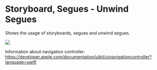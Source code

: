 # Storyboard, Segues - Unwind Segues

Shows the usage of storyboards, segues and unwind segues.

<img src="https://user-images.githubusercontent.com/4823319/92323282-cfba7080-f07a-11ea-89e8-3709b5509912.png">

Information about navigation controller:
https://developer.apple.com/documentation/uikit/uinavigationcontroller?language=swift
